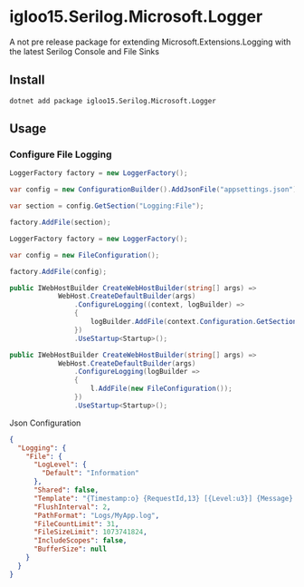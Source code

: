 igloo15.Serilog.Microsoft.Logger
===
A not pre release package for extending Microsoft.Extensions.Logging with the latest Serilog Console and File Sinks

## Install

```
dotnet add package igloo15.Serilog.Microsoft.Logger
```

## Usage

### Configure File Logging

```csharp
LoggerFactory factory = new LoggerFactory();

var config = new ConfigurationBuilder().AddJsonFile("appsettings.json").Build();

var section = config.GetSection("Logging:File");

factory.AddFile(section);

```

```csharp
LoggerFactory factory = new LoggerFactory();

var config = new FileConfiguration();

factory.AddFile(config);

```

```csharp
public IWebHostBuilder CreateWebHostBuilder(string[] args) =>
            WebHost.CreateDefaultBuilder(args)
                .ConfigureLogging((context, logBuilder) =>
                {
					logBuilder.AddFile(context.Configuration.GetSection("Logging:File"));
                })
                .UseStartup<Startup>();
```

```csharp
public IWebHostBuilder CreateWebHostBuilder(string[] args) =>
            WebHost.CreateDefaultBuilder(args)
                .ConfigureLogging(logBuilder =>
                {
					l.AddFile(new FileConfiguration());
                })
                .UseStartup<Startup>();
```

Json Configuration

```json
{
  "Logging": {
    "File": {
      "LogLevel": {
        "Default": "Information"
      },
      "Shared": false,
      "Template": "{Timestamp:o} {RequestId,13} [{Level:u3}] {Message} ({EventId:x8}){NewLine}{Exception}",
      "FlushInterval": 2,
      "PathFormat": "Logs/MyApp.log",
      "FileCountLimit": 31,
	  "FileSizeLimit": 1073741824,
      "IncludeScopes": false,
	  "BufferSize": null
    }
  }
}

```
